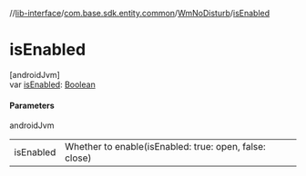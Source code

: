 //[lib-interface](../../../index.md)/[com.base.sdk.entity.common](../index.md)/[WmNoDisturb](index.md)/[isEnabled](is-enabled.md)

# isEnabled

[androidJvm]\
var [isEnabled](is-enabled.md): [Boolean](https://kotlinlang.org/api/latest/jvm/stdlib/kotlin/-boolean/index.html)

#### Parameters

androidJvm

| | |
|---|---|
| isEnabled | Whether to enable(isEnabled: true: open, false: close) |

